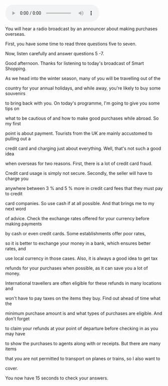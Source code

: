 <audio controls>
  <source src="https://www.dropbox.com/scl/fi/2imb6q3rxl88owsg4cavj/CH1_HP5-7.mp3?rlkey=urch97dltymwf2qofqp3zfgcl&st=zn8osjr3&dl=1" type="audio/mpeg">
</audio>


You will hear a radio broadcast by an announcer about making purchases overseas.

First, you have some time to read three questions five to seven.

Now, listen carefully and answer questions 5 -7.

Good afternoon. Thanks for listening to today's broadcast of Smart Shopping.

As we head into the winter season, many of you will be travelling out of the

country for your annual holidays, and while away, you're likely to buy some souvenirs

to bring back with you. On today's programme, I'm going to give you some tips on

what to be cautious of and how to make good purchases while abroad. So my first

point is about payment. Tourists from the UK are mainly accustomed to pulling out a

credit card and charging just about everything. Well, that's not such a good idea

when overseas for two reasons. First, there is a lot of credit card fraud.

Credit card usage is simply not secure. Secondly, the seller will have to charge you

anywhere between 3 % and 5 % more in credit card fees that they must pay to credit

card companies. So use cash if at all possible. And that brings me to my next word

of advice. Check the exchange rates offered for your currency before making payments

by cash or even credit cards. Some establishments offer poor rates,

so it is better to exchange your money in a bank, which ensures better rates, and

use local currency in those cases. Also, it is always a good idea to get tax

refunds for your purchases when possible, as it can save you a lot of money.

International travellers are often eligible for these refunds in many locations and

won't have to pay taxes on the items they buy. Find out ahead of time what the

minimum purchase amount is and what types of purchases are eligible. And don't forget

to claim your refunds at your point of departure before checking in as you may have

to show the purchases to agents along with or receipts. But there are many items

that you are not permitted to transport on planes or trains, so I also want to

cover.

You now have 15 seconds to check your answers.




